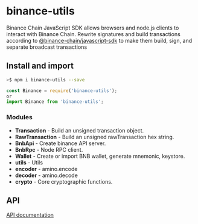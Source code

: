 # binance-utils

 Binance Chain JavaScript SDK allows browsers and node.js clients to interact with Binance Chain.
 Rewrite signatures and build transactions according to [@binance-chain/javascript-sdk](https://github.com/binance-chain/javascript-sdk) to make them build, sign, and separate broadcast transactions

## Install and import

```bash
>$ npm i binance-utils --save
```
```js
const Binance = require('binance-utils');
or
import Binance from 'binance-utils';
```

### Modules

* **Transaction** - Build an unsigned transaction object.
* **RawTransaction** - Build an unsigned rawTransaction hex string.
* **BnbApi** - Create binance API server.
* **BnbRpc** - Node RPC client.
* **Wallet** - Create or import BNB wallet, generate mnemonic, keystore.
* **utils** - Utils
* **encoder** - amino.encode
* **decoder** - amino.decode
* **crypto** - Core cryptographic functions.

## API
[API documentation]()